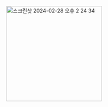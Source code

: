 
<img width="259" alt="스크린샷 2024-02-28 오후 2 24 34" src="https://github.com/giyoungjang/kotlin-study/assets/126555597/600695f6-dd8e-4c0c-8c34-70bea090cfb4">

